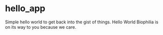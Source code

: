 # hello_app
Simple hello world to get back into the gist of things. Hello World Biophilia is on its way to you because we care.
